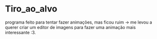 # Tiro_ao_alvo

programa feito para tentar fazer animações, mas ficou ruim -> me levou a querer criar um editor de imagens para fazer uma animação mais interessante :3.

